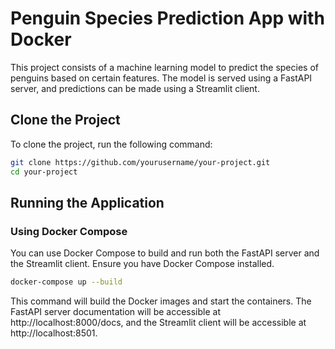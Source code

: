 # Penguin Species Prediction App with Docker

This project consists of a machine learning model to predict the species of penguins based on certain features. The model is served using a FastAPI server, and predictions can be made using a Streamlit client.

## Clone the Project

To clone the project, run the following command:

```bash
git clone https://github.com/yourusername/your-project.git
cd your-project
```

## Running the Application
### Using Docker Compose

You can use Docker Compose to build and run both the FastAPI server and the Streamlit client. Ensure you have Docker Compose installed.

```bash
docker-compose up --build
```

This command will build the Docker images and start the containers. The FastAPI server documentation will be accessible at http://localhost:8000/docs, and the Streamlit client will be accessible at http://localhost:8501.
